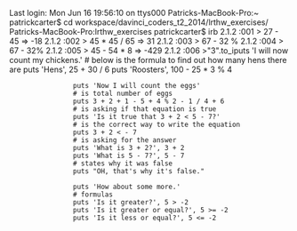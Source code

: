 Last login: Mon Jun 16 19:56:10 on ttys000
Patricks-MacBook-Pro:~ patrickcarter$ cd workspace/davinci_coders_t2_2014/lrthw_exercises/
Patricks-MacBook-Pro:lrthw_exercises patrickcarter$ irb
2.1.2 :001 > 27 - 45
 => -18
2.1.2 :002 > 45 * 45 / 65
 => 31
2.1.2 :003 > 67 - 32 %
2.1.2 :004 >   67 - 32%
2.1.2 :005 >   45 - 54 * 8
 => -429
2.1.2 :006 >"3".to_iputs 'I will now count my chickens.'
                    # below is the formula to find out how many hens there are
                    puts 'Hens', 25 + 30 / 6
                    puts 'Roosters', 100 - 25 * 3 % 4
                    
                    puts 'Now I will count the eggs'
                    # is total number of eggs
                    puts 3 + 2 + 1 - 5 + 4 % 2 - 1 / 4 + 6
                    # is asking if that equation is true
                    puts 'Is it true that 3 + 2 < 5 - 7?'
                    # is the correct way to write the equation
                    puts 3 + 2 < - 7
                    # is asking for the answer
                    puts 'What is 3 + 2?', 3 + 2
                    puts 'What is 5 - 7?', 5 - 7
                    # states why it was false
                    puts "OH, that's why it's false."
                    
                    puts 'How about some more.'
                    # formulas
                    puts 'Is it greater?', 5 > -2
                    puts 'Is it greater or equal?', 5 >= -2
                    puts 'Is it less or equal?', 5 <= -2
